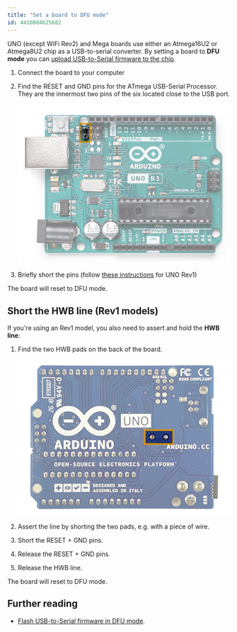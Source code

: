 ```yaml
---
title: "Set a board to DFU mode"
id: 4410804625682
---
```


UNO (except WiFi Rev2) and Mega boards use either an Atmega16U2 or Atmega8U2 chip as a USB-to-serial converter. By setting a board to **DFU mode** you can [upload USB-to-Serial firmware to the chip](https://support.arduino.cc/hc/en-us/articles/4408887452434-Flash-USB-to-serial-firmware-in-DFU-mode).

1. Connect the board to your computer

2. Find the RESET and GND pins for the ATmega USB-Serial Processor. They are the innermost two pins of the six located close to the USB port.

   ![The RESET and GND pins for the ATmega USB-Serial Processor.](img/UNO-DFU-reset-pins.png)

3. Briefly short the pins (follow [these instructions](#rev1) for UNO Rev1)

The board will reset to DFU mode.

<h2 id="rev1">Short the HWB line (Rev1 models)</h2>

If you're using an Rev1 model, you also need to assert and hold the **HWB line**:

1. Find the two HWB pads on the back of the board.

   ![The HWB pads on the UNO Rev1.](img/UNO-DFU-HWB-line.png)

2. Assert the line by shorting the two pads, e.g. with a piece of wire.

3. Short the RESET + GND pins.

4. Release the RESET + GND pins.

5. Release the HWB line.

The board will reset to DFU mode.

## Further reading

* [Flash USB-to-Serial firmware in DFU mode](https://support.arduino.cc/hc/en-us/articles/4408887452434-Flash-USB-to-serial-firmware-in-DFU-mode).
